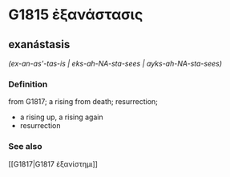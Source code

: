 # G1815 ἐξανάστασις

## exanástasis

_(ex-an-as'-tas-is | eks-ah-NA-sta-sees | ayks-ah-NA-sta-sees)_

### Definition

from G1817; a rising from death; resurrection; 

- a rising up, a rising again
- resurrection

### See also

[[G1817|G1817 ἐξανίστημι]]
